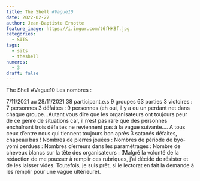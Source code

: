 ```yaml
---
title: The Shell #Vague10
date: 2022-02-22
author: Jean-Baptiste Ernotte 
feature_image: https://i.imgur.com/t6fHK8f.jpg
categories:
  - SITS
tags:
  - sits
  - theshell
numeros: 
  - 3
draft: false
---
```


The Shell #Vague10
Les nombres :


7/11/2021 au 28/11/2021
38 participant.e.s
9 groupes
63 parties
3 victoires : 7 personnes
3 défaites : 9 personnes
(eh oui, il y a eu un perdant net dans chaque groupe…Autant vous dire que les organisateurs ont toujours peur de ce genre de situations car, il n’est pas rare que des personnes enchaînant trois défaites ne reviennent pas à la vague suivante…. A tous ceux d’entre nous qui tiennent toujours bon après 3 satanés défaites, chapeau bas !
Nombres de pierres jouées :
Nombres de période de byo-yomi perdues :
Nombres d’erreurs dans les paramètrages :
Nombre de cheveux blancs sur la tête des organisateurs :
(Malgré la volonté de la rédaction de me pousser à remplir ces rubriques, j’ai décidé de résister et de les laisser vides. Toutefois, je suis prêt, si le lectorat en fait la demande à les remplir pour une vague ultérieure).
